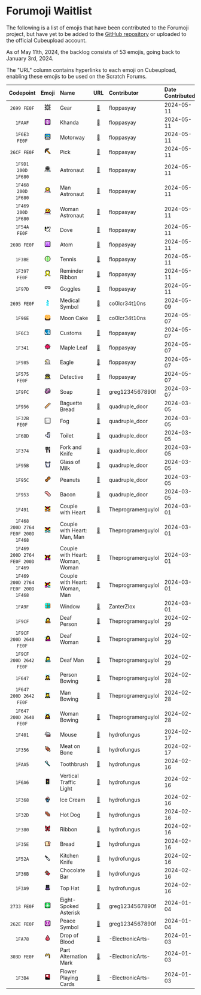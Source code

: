 # Forumoji Waitlist

The following is a list of emojis that have been contributed to the Forumoji project, but have yet to be added to the [GitHub repository](https://github.com/vercte/forumoji) or uploaded to the official Cubeupload account.

As of May 11th, 2024, the backlog consists of 53 emojis, going back to January 3rd, 2024.

The "URL" column contains hyperlinks to each emoji on Cubeupload, enabling these emojis to be used on the Scratch Forums.

|Codepoint|Emoji|Name|URL|Contributor|Date Contributed|
|:-------:|:---:|:---|:-:|:----------|:---------------|
|`2699 FE0F`|![](emoji/2699fe0f.png)|Gear|[🔗](https://u.cubeupload.com/popularknight/pixilframe05.png)|floppasyay|2024-05-11|
|`1FAAF`|![](emoji/1faaf.png)|Khanda|[🔗](https://u.cubeupload.com/popularknight/pixilframe06.png)|floppasyay|2024-05-11|
|`1F6E3 FE0F`|![](emoji/1f6e3fe0f.png)|Motorway|[🔗](https://u.cubeupload.com/popularknight/pixilframe07.png)|floppasyay|2024-05-11|
|`26CF FE0F`|![](emoji/26cffe0f.png)|Pick|[🔗](https://u.cubeupload.com/popularknight/pixilframe015.png)|floppasyay|2024-05-11|
|`1F9D1 200D 1F680`|![](emoji/1f9d1200d1f680.png)|Astronaut|[🔗](https://u.cubeupload.com/popularknight/pixilframe09.png)|floppasyay|2024-05-11|
|`1F468 200D 1F680`|![](emoji/1f468200d1f680.png)|Man Astronaut|[🔗](https://u.cubeupload.com/popularknight/pixilframe013.png)|floppasyay|2024-05-11|
|`1F469 200D 1F680`|![](emoji/1f469200d1f680.png)|Woman Astronaut|[🔗](https://u.cubeupload.com/popularknight/pixilframe012.png)|floppasyay|2024-05-11|
|`1F54A FE0F`|![](emoji/1f54afe0f.png)|Dove|[🔗](https://u.cubeupload.com/popularknight/pixilframe014.png)|floppasyay|2024-05-11|
|`269B FE0F`|![](emoji/269bfe0f.png)|Atom|[🔗](https://u.cubeupload.com/popularknight/pixilframe016.png)|floppasyay|2024-05-11|
|`1F3BE`|![](emoji/1f3be.png)|Tennis|[🔗](https://u.cubeupload.com/popularknight/pixilframe017.png)|floppasyay|2024-05-11|
|`1F397 FE0F`|![](emoji/1f397fe0f.png)|Reminder Ribbon|[🔗](https://u.cubeupload.com/popularknight/pixilframe018.png)|floppasyay|2024-05-11|
|`1F97D`|![](emoji/1F97D.png)|Goggles|[🔗](https://u.cubeupload.com/popularknight/pixilframe019.png)|floppasyay|2024-05-11|
|`2695 FE0F`|![](emoji/2695fe0f.png)|Medical Symbol|[🔗](https://u.cubeupload.com/Octostomp/medicalsymbolfmji.png)|co0lcr34t10ns|2024-05-09
|`1F96E`|![](emoji/1f96e.png)|Moon Cake|[🔗](https://u.cubeupload.com/Octostomp/bettermooncake.png)|co0lcr34t10ns|2024-05-07
|`1F6C3`|![](emoji/1f6c3.png)|Customs|[🔗](https://u.cubeupload.com/popularknight/customs.png)|floppasyay|2024-05-07
|`1F341`|![](emoji/1f341.png)|Maple Leaf|[🔗](https://u.cubeupload.com/popularknight/mapleLeaf.png)|floppasyay|2024-05-07
|`1F985`|![](emoji/1f985.png)|Eagle|[🔗](https://u.cubeupload.com/popularknight/eagle.png)|floppasyay|2024-05-07
|`1F575 FE0F`|![](emoji/1f575fe0f.png)|Detective|[🔗](https://u.cubeupload.com/popularknight/detective.png)|floppasyay|2024-05-07
|`1F9FC`|![](emoji/1f9fc.png)|Soap|[🔗](https://u.cubeupload.com/greg1234567890f/soap.png)|greg1234567890f|2024-03-07
|`1F956`|![](emoji/1f956.png)|Baguette Bread|[🔗](https://u.cubeupload.com/numbersaccepted/costume5.png)|quadruple_door|2024-03-05
|`1F32B FE0F`|![](emoji/1f32bfe0f.png)|Fog|[🔗](https://u.cubeupload.com/numbersaccepted/costume6.png)|quadruple_door|2024-03-05
|`1F6BD`|![](emoji/1f6bd.png)|Toilet|[🔗](https://u.cubeupload.com/numbersaccepted/costume7.png)|quadruple_door|2024-03-05
|`1F374`|![](emoji/1f374.png)|Fork and Knife|[🔗](https://u.cubeupload.com/numbersaccepted/costume1.png)|quadruple_door|2024-03-05
|`1F95B`|![](emoji/1f95b.png)|Glass of Milk|[🔗](https://u.cubeupload.com/numbersaccepted/costume2.png)|quadruple_door|2024-03-05
|`1F95C`|![](emoji/1f95c.png)|Peanuts|[🔗](https://u.cubeupload.com/numbersaccepted/costume3.png)|quadruple_door|2024-03-05
|`1F953`|![](emoji/1f953.png)|Bacon|[🔗](https://u.cubeupload.com/numbersaccepted/costume4.png)|quadruple_door|2024-03-05
|`1F491`|![](emoji/1f491.png)|Couple with Heart|[🔗](https://u.cubeupload.com/Joever/Cupple.png)|Theprogramerguylol|2024-03-01
|`1F468 200D 2764 FE0F 200D 1F468`|![](emoji/1f468200d2764fe0f200d1f468.png)|Couple with Heart: Man, Man|[🔗](https://u.cubeupload.com/Joever/min.png)|Theprogramerguylol|2024-03-01
|`1F469 200D 2764 FE0F 200D 1F469`|![](emoji/1f469200d2764fe0f200d1f469.png)|Couple with Heart: Woman, Woman|[🔗](https://u.cubeupload.com/Joever/Wom1.png)|Theprogramerguylol|2024-03-01
|`1F469 200D 2764 FE0F 200D 1F468`|![](emoji/1f469200d2764fe0f200d1f468.png)|Couple with Heart: Woman, Man|[🔗](https://u.cubeupload.com/Joever/Hetero.png)|Theprogramerguylol|2024-03-01
|`1FA9F`|![](emoji/1fa9f.png)|Window|[🔗](https://u.cubeupload.com/Zlox_Codes/coolwindow.png)|ZanterZlox|2024-03-01
|`1F9CF`|![](emoji/1f9cf.png)|Deaf Person|[🔗](https://u.cubeupload.com/Joever/Mewingper.png)|Theprogramerguylol|2024-02-29
|`1F9CF 200D 2640 FE0F`|![](emoji/1f9cf200d2640fe0f.png)|Deaf Woman|[🔗](https://u.cubeupload.com/Joever/Mewingwom.png)|Theprogramerguylol|2024-02-29
|`1F9CF 200D 2642 FE0F`|![](emoji/1f9cf200d2642fe0f.png)|Deaf Man|[🔗](https://u.cubeupload.com/Joever/Mewmen.png)|Theprogramerguylol|2024-02-29
|`1F647`|![](emoji/1f647.png)|Person Bowing|[🔗](https://u.cubeupload.com/Joever/Sinttulo1.png)|Theprogramerguylol|2024-02-28
|`1F647 200D 2642 FE0F`|![](emoji/1f647200d2642fe0f.png)|Man Bowing|[🔗](https://u.cubeupload.com/Joever/3c5sad1.png)|Theprogramerguylol|2024-02-28
|`1F647 200D 2640 FE0F`|![](emoji/1f647200d2640fe0f.png)|Woman Bowing|[🔗](https://u.cubeupload.com/Joever/m1.png)|Theprogramerguylol|2024-02-28
|`1F401`|![](emoji/1f401.png)|Mouse|[🔗](https://u.cubeupload.com/hydrofungus/IMG4639.png)|hydrofungus|2024-02-17
|`1F356`|![](emoji/1f356.png)|Meat on Bone|[🔗](https://u.cubeupload.com/hydrofungus/IMG4640.png)|hydrofungus|2024-02-17
|`1FAA5`|![](emoji/1faa5.png)|Toothbrush|[🔗](https://u.cubeupload.com/hydrofungus/IMG4624.png)|hydrofungus|2024-02-16
|`1F6A6`|![](emoji/1f6a6.png)|Vertical Traffic Light|[🔗](https://u.cubeupload.com/hydrofungus/IMG4625.png)|hydrofungus|2024-02-16
|`1F368`|![](emoji/1f368.png)|Ice Cream|[🔗](https://u.cubeupload.com/hydrofungus/IMG4628.png)|hydrofungus|2024-02-16
|`1F32D`|![](emoji/1f32d.png)|Hot Dog|[🔗](https://u.cubeupload.com/hydrofungus/IMG4630.png)|hydrofungus|2024-02-16
|`1F380`|![](emoji/1f380.png)|Ribbon|[🔗](https://u.cubeupload.com/hydrofungus/IMG4605.png)|hydrofungus|2024-02-16
|`1F35E`|![](emoji/1f35e.png)|Bread|[🔗](https://u.cubeupload.com/hydrofungus/IMG4607.png)|hydrofungus|2024-02-16
|`1F52A`|![](emoji/1f52a.png)|Kitchen Knife|[🔗](https://u.cubeupload.com/hydrofungus/834IMG4609.png)|hydrofungus|2024-02-16
|`1F36B`|![](emoji/1f36b.png)|Chocolate Bar|[🔗](https://u.cubeupload.com/hydrofungus/IMG4613.png)|hydrofungus|2024-02-16
|`1F3A9`|![](emoji/1f3a9.png)|Top Hat|[🔗](https://u.cubeupload.com/hydrofungus/IMG4615.png)|hydrofungus|2024-02-16
|`2733 FE0F`|![](emoji/2733fe0f.png)|Eight-Spoked Asterisk|[🔗](https://u.cubeupload.com/greg1234567890f/2733.png)|greg1234567890f|2024-01-04
|`262E FE0F`|![](emoji/262efe0f.png)|Peace Symbol|[🔗](https://u.cubeupload.com/greg1234567890f/262e.png)|greg1234567890f|2024-01-04
|`1FA78`|![](emoji/1fa78.png)|Drop of Blood|[🔗](https://u.cubeupload.com/HECK3R_/redblood.png)|-ElectronicArts-|2024-01-03
|`303D FE0F`|![](emoji/303dfe0f.png)|Part Alternation Mark|[🔗](https://u.cubeupload.com/HECK3R_/mark.png)|-ElectronicArts-|2024-01-03
|`1F3B4`|![](emoji/1f3b4.png)|Flower Playing Cards|[🔗](https://u.cubeupload.com/HECK3R_/cards.png)|-ElectronicArts-|2024-01-03
